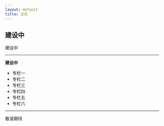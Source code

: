 ```yaml
---
layout: default
title: 主页
---
```


## 建设中

建设中

---

**建设中**

- 专栏一
- 专栏二
- 专栏三
- 专栏四
- 专栏五
- 专栏六

---

敬请期待
